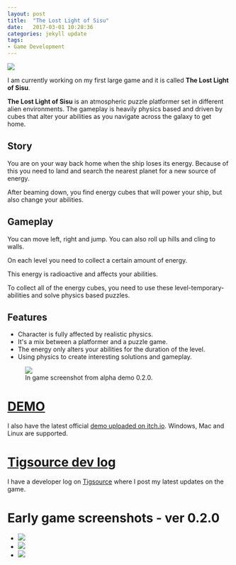 ```yaml
---
layout: post
title:  "The Lost Light of Sisu"
date:   2017-03-01 10:28:36
categories: jekyll update
tags:
- Game Development
---
```


<a href="{{ page.url }}">
	<img src="{{ site.baseurl }}/assets/portfolio/thelostlightofsisu/world_map.png"/>
</a>

I am currently working on my first large game and it is called  **The Lost Light of Sisu**. 

**The Lost Light of Sisu** is an atmospheric puzzle platformer set in different alien environments. The gameplay is heavily physics based and driven by cubes that alter your abilities as you navigate across the galaxy to get home.

## Story ##
You are on your way back home when the ship loses its energy. Because of this you need to land and search the nearest planet for a new source of energy.

After beaming down, you find energy cubes that will power your ship, but also change your abilities.

## Gameplay ##
You can move left, right and jump. You can also roll up hills and cling to walls.

On each level you need to collect a certain amount of energy.

This energy is radioactive and affects your abilities.

To collect all of the energy cubes, you need to use these level-temporary-abilities and solve physics based puzzles.

## Features ##
- Character is fully affected by realistic physics.
- It's a mix between a platformer and a puzzle game.
- The energy only alters your abilities for the duration of the level.
- Using physics to create interesting solutions and gameplay.

<figure>
  <img src="{{ site.baseurl }}/assets/portfolio/thelostlightofsisu/speed.PNG"/>
  <figcaption> In game screenshot from alpha demo 0.2.0. </figcaption>
</figure>

# [DEMO][itch.io] #
I also have the latest official [demo uploaded on itch.io][itch.io].
Windows, Mac and Linux are supported.

# [Tigsource dev log][Tigsource] #
I have a developer log on [Tigsource][Tigsource] where I post my latest updates on the game.

# Early game screenshots - ver 0.2.0 #
<div class="postimages">
	<ul>
		<li>
			<a href="{{ site.baseurl }}/assets/portfolio/thelostlightofsisu/energy.PNG">
			<img src="{{ site.baseurl }}/assets/portfolio/thelostlightofsisu/energy.PNG"/>
		</a>
		</li>
		<li>
			<a href="{{ site.baseurl }}/assets/portfolio/thelostlightofsisu/jump_swing.PNG">
			<img src="{{ site.baseurl }}/assets/portfolio/thelostlightofsisu/jump_swing.PNG"/>
		</a>
		</li>
		<li>
			<a href="{{ site.baseurl }}/assets/portfolio/thelostlightofsisu/running.PNG">
			<img src="{{ site.baseurl }}/assets/portfolio/thelostlightofsisu/running.PNG"/>
		</a>
		</li>
	</ul>
</div>

[Tigsource]: https://forums.tigsource.com/index.php?topic=60261.0
[itch.io]: https://andersnord.itch.io/the-lost-light-of-sisu